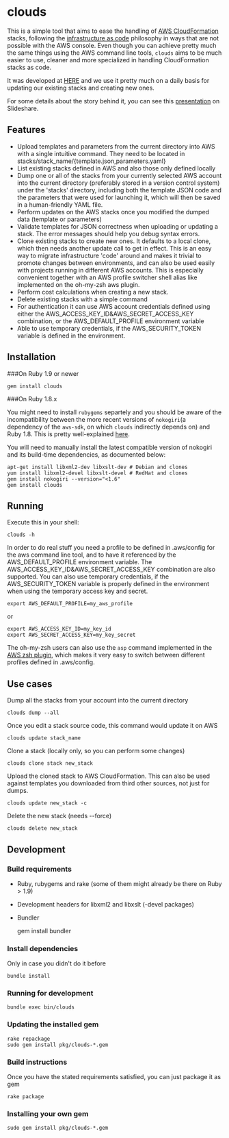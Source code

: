 # clouds

This is a simple tool that aims to ease the handling of [AWS CloudFormation](https://aws.amazon.com/cloudformation/) stacks, following the [infrastructure as code](http://sdarchitect.wordpress.com/2012/12/13/infrastructure-as-code/) philosophy in ways that are not possible with the AWS console. Even though you can achieve pretty much the same things using the AWS command line tools, `clouds` aims to be much easier to use, cleaner and more specialized in handling CloudFormation stacks as code.

It was developed at [HERE](here.com) and we use it pretty much on a daily basis for updating our existing stacks and creating new ones.

For some details about the story behind it, you can see this [presentation](http://slidesha.re/U7SRPq) on Slideshare.


## Features
- Upload templates and parameters from the current directory into AWS with a single intuitive command. They need to be located in stacks/stack_name/{template.json,parameters.yaml}
- List existing stacks defined in AWS and also those only defined locally
- Dump one or all of the stacks from your currently selected AWS account into the current directory (preferably stored in a version control system) under the 'stacks' directory, including both the template JSON code and the parameters that were used for launching it, which will then be saved in a human-friendly YAML file.
- Perform updates on the AWS stacks once you modified the dumped data (template or parameters)
- Validate templates for JSON correctness when uploading or updating a stack. The error messages should help you debug syntax errors.
- Clone existing stacks to create new ones. It defaults to a local clone, which then needs another update call to get in effect. This is an easy way to migrate infrastructure 'code' around and makes it trivial to promote changes between environments, and can also be used easily with projects running in different AWS accounts. This is especially convenient together with an AWS profile switcher shell alias like implemented on the oh-my-zsh aws plugin.
- Perform cost calculations when creating a new stack.
- Delete existing stacks with a simple command
- For authentication it can use AWS account credentials defined using either the AWS_ACCESS_KEY_ID&AWS_SECRET_ACCESS_KEY combination, or the AWS_DEFAULT_PROFILE environment variable
- Able to use temporary credentials, if the AWS_SECURITY_TOKEN variable is defined in the environment.

## Installation

###On Ruby 1.9 or newer

    gem install clouds

###On Ruby 1.8.x

You might need to install `rubygems` separtely and you should be aware of the incompatibility between the more recent versions of `nokogiri`(a dependency of the `aws-sdk`, on which `clouds` indirectly depends on) and Ruby 1.8. This is pretty well-explained [here](http://ruby.awsblog.com/post/Tx2T9MFQJK7U74N/AWS-SDK-for-Ruby-and-Nokogiri).

You will need to manually install the latest compatible version of nokogiri and its build-time dependencies, as documented below:

    apt-get install libxml2-dev libxslt-dev # Debian and clones
    yum install libxml2-devel libxslt-devel # RedHat and clones
    gem install nokogiri --version="<1.6"
    gem install clouds

## Running
Execute this in your shell:

    clouds -h

In order to do real stuff you need a profile to be defined in .aws/config for the aws command line tool, and to have it referenced by the AWS_DEFAULT_PROFILE environment variable. The AWS_ACCESS_KEY_ID&AWS_SECRET_ACCESS_KEY combination are also supported. You can also use temporary credentials, if the AWS_SECURITY_TOKEN variable is properly defined in the environment when using the temporary access key and secret.

    export AWS_DEFAULT_PROFILE=my_aws_profile
or

    export AWS_ACCESS_KEY_ID=my_key_id
    export AWS_SECRET_ACCESS_KEY=my_key_secret

The oh-my-zsh users can also use the `asp` command implemented in the [AWS zsh plugin](https://github.com/robbyrussell/oh-my-zsh/wiki/Plugins#aws), which makes it very easy to switch between different profiles defined in .aws/config.

## Use cases

Dump all the stacks from your account into the current directory

    clouds dump --all

Once you edit a stack source code, this command would update it on AWS

    clouds update stack_name

Clone a stack (locally only, so you can perform some changes)

    clouds clone stack new_stack

Upload the cloned stack to AWS CloudFormation. This can also be used against templates you downloaded from third other sources, not just for dumps.

    clouds update new_stack -c

Delete the new stack (needs --force)

    clouds delete new_stack


## Development

### Build requirements
- Ruby, rubygems and rake (some of them might already be there on Ruby > 1.9)
- Development headers for libxml2 and libxslt (-devel packages)
- Bundler

    gem install bundler

### Install dependencies
Only in case you didn't do it before

    bundle install

### Running for development

    bundle exec bin/clouds

### Updating the installed gem

    rake repackage
    sudo gem install pkg/clouds-*.gem

### Build instructions

Once you have the stated requirements satisfied, you can just package it as gem

    rake package

### Installing your own gem

    sudo gem install pkg/clouds-*.gem

